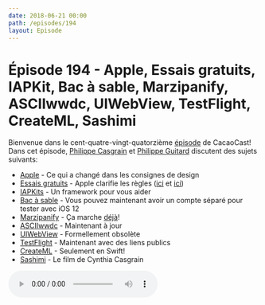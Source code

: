 ```yaml
---
date: 2018-06-21 00:00
path: /episodes/194
layout: Episode
---
```

# Épisode 194 - Apple, Essais gratuits, IAPKit, Bac à sable, Marzipanify, ASCIIwwdc, UIWebView, TestFlight, CreateML, Sashimi
<p>Bienvenue dans le cent-quatre-vingt-quatorzième <a href="https://cacaocast.com/media/cacaocast_194.mp3" title="CacaoCast Episode 194">épisode</a> de CacaoCast! Dans cet épisode, <a href="http://www.twitter.com/philippec" title="Philippe Casgrain sur Twitter">Philippe Casgrain</a> et <a href="http://www.twitter.com/philippeguitard" title="Philippe Guitard sur Twitter">Philippe Guitard</a> discutent des sujets suivants:</p>
<ul><li><a href="https://developer.apple.com/design/whats-new/" title="Apple">Apple</a> - Ce qui a changé dans les consignes de design</li>
<li><a href="https://medium.com/@drewmccormack/free-trials-from-apples-perspective-3d925486bf2" title="Essais gratuits">Essais gratuits</a> - Apple clarifie les règles (<a href="https://bitsplitting.org/2018/06/06/ersatz-free-trials/" title="ici">ici</a> et <a href="https://gist.github.com/hongrich/260fc8c36aaed3f2a63c0612ba9fc910/revisions" title="ici">ici</a>)</li>
<li><a href="https://medium.com/bpxl-craft/announcing-iapkit-a84ec0acc4c1" title="IAPKit">IAPKits</a> - Un framework pour vous aider</li>
<li><a href="https://twitter.com/letsIsaac/status/1004112763222806531" title="Bac à sable">Bac à sable</a> - Vous pouvez maintenant avoir un compte séparé pour tester avec iOS 12</li>
<li><a href="https://github.com/steventroughtonsmith/marzipanify" title="Marzipanify">Marzipanify</a> - Ça marche <a href="https://twitter.com/stroughtonsmith/status/1008048382961770498" title="déjà">déjà</a>!</li>
<li><a href="https://twitter.com/mattt/status/1008725232566190081" title="ASCIIwwdc">ASCIIwwdc</a> - Maintenant à jour</li>
<li><a href="https://twitter.com/bradeeoh/status/1009302764722184192" title="UIWebView">UIWebView</a> - Formellement obsolète</li>
<li><a href="https://twitter.com/taquitos/status/1004516608780320768" title="TestFlight">TestFlight</a> - Maintenant avec des liens publics</li>
<li><a href="https://flight.school/articles/classifying-programming-languages-with-createml/" title="CreateML">CreateML</a> - Seulement en Swift!</li>
<li><a href="https://vimeo.com/271893933" title="Sashimi">Sashimi</a> - Le film de Cynthia Casgrain</li>
</ul>
<p><audio controls><source src="https://cacaocast.com/media/cacaocast_194.mp3" type="audio/mpeg"><source src="https://cacaocast.com/media/cacaocast_194.mp3" type="audio/mp4">Votre navigateur ne supporte pas l'élément audio / Your browser does not support the audio element.</audio></p>
